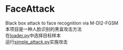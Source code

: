 # FaceAttack
Black box attack to face recognition via M-DI2-FGSM  
本项目是一种人脸识别的黑盒攻击方法  
在[loader.py](https://github.com/zeng9820/FaceAttack/blob/main/loader.py)中选择目标样本  
运行[simple_attack.py](https://github.com/zeng9820/FaceAttack/blob/main/simple_attack.py)实施攻击
